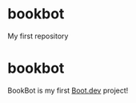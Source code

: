 # bookbot
My first repository
# bookbot

BookBot is my first [Boot.dev](https://www.boot.dev) project!
